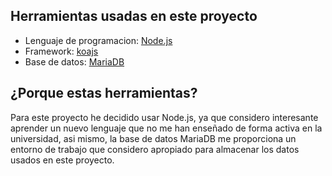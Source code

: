
## Herramientas usadas en este proyecto

- Lenguaje de programacion: [Node.js](https://nodejs.org/en/)
- Framework: [koajs](https://koajs.com/)
- Base de datos: [MariaDB](https://mariadb.org/)

## ¿Porque estas herramientas?

Para este proyecto he decidido usar Node.js, ya que considero interesante aprender un nuevo lenguaje que no me han enseñado de forma activa en la universidad, asi mismo, la base de datos MariaDB me proporciona un entorno de trabajo que considero apropiado para almacenar los datos usados en este proyecto.
